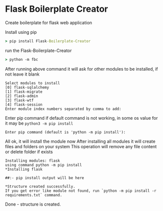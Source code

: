 # Flask Boilerplate Creator
Create boilerplate for flask web application

Install using pip

```cmd
> pip install Flask-Boilerplate-Creator
```

run the Flask-Boilerplate-Creator

```cmd
> python -m fbc
```

After running above command it will ask for other modules to be installed, if not leave it blank

```
Select modules to install
[0] flask-sqlalchemy
[1] flask-migrate
[2] flask-admin
[3] flask-wtf
[4] flask-session
Enter module index numbers separated by comma to add:
```

Enter pip command if default command is not working, in some os value for it may be `python3 -m pip install`

```
Enter pip command (default is 'python -m pip install'):
```

All ok, it will install the module now
After installing all modules it will create files and folders on your system
This operation will remove any file content or delete folder if exists

```
Installing modules: flask
using command python -m pip install
*Installing flask

##:- pip install output will be here

*Structure created successfully.
If you get error like module not found, run `python -m pip install -r requirements.txt` command.
```

Done - structure is created.
